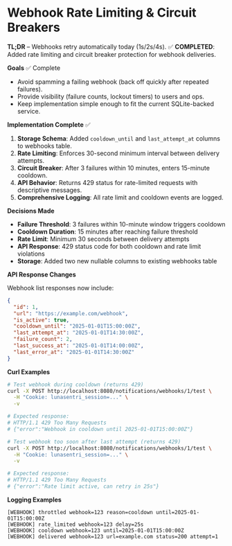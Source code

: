 # Webhook Rate Limiting & Circuit Breakers

**TL;DR** – Webhooks retry automatically today (1s/2s/4s). ✅ **COMPLETED**: Added rate limiting and circuit breaker protection for webhook deliveries.

**Goals** ✅ Complete

- Avoid spamming a failing webhook (back off quickly after repeated failures).
- Provide visibility (failure counts, lockout timers) to users and ops.
- Keep implementation simple enough to fit the current SQLite-backed service.

**Implementation Complete** ✅

1. **Storage Schema**: Added `cooldown_until` and `last_attempt_at` columns to webhooks table.
2. **Rate Limiting**: Enforces 30-second minimum interval between delivery attempts.
3. **Circuit Breaker**: After 3 failures within 10 minutes, enters 15-minute cooldown.
4. **API Behavior**: Returns 429 status for rate-limited requests with descriptive messages.
5. **Comprehensive Logging**: All rate limit and cooldown events are logged.

**Decisions Made**

- **Failure Threshold**: 3 failures within 10-minute window triggers cooldown
- **Cooldown Duration**: 15 minutes after reaching failure threshold
- **Rate Limit**: Minimum 30 seconds between delivery attempts
- **API Response**: 429 status code for both cooldown and rate limit violations
- **Storage**: Added two new nullable columns to existing webhooks table

**API Response Changes**

Webhook list responses now include:

```json
{
  "id": 1,
  "url": "https://example.com/webhook",
  "is_active": true,
  "cooldown_until": "2025-01-01T15:00:00Z",
  "last_attempt_at": "2025-01-01T14:30:00Z",
  "failure_count": 2,
  "last_success_at": "2025-01-01T14:00:00Z",
  "last_error_at": "2025-01-01T14:30:00Z"
}
```

**Curl Examples**

```bash
# Test webhook during cooldown (returns 429)
curl -X POST http://localhost:8080/notifications/webhooks/1/test \
  -H "Cookie: lunasentri_session=..." \
  -v

# Expected response:
# HTTP/1.1 429 Too Many Requests
# {"error":"Webhook in cooldown until 2025-01-01T15:00:00Z"}

# Test webhook too soon after last attempt (returns 429)
curl -X POST http://localhost:8080/notifications/webhooks/1/test \
  -H "Cookie: lunasentri_session=..." \
  -v

# Expected response:
# HTTP/1.1 429 Too Many Requests  
# {"error":"Rate limit active, can retry in 25s"}
```

**Logging Examples**

```
[WEBHOOK] throttled webhook=123 reason=cooldown until=2025-01-01T15:00:00Z
[WEBHOOK] rate_limited webhook=123 delay=25s
[WEBHOOK] cooldown webhook=123 until=2025-01-01T15:00:00Z
[WEBHOOK] delivered webhook=123 url=example.com status=200 attempt=1
```
